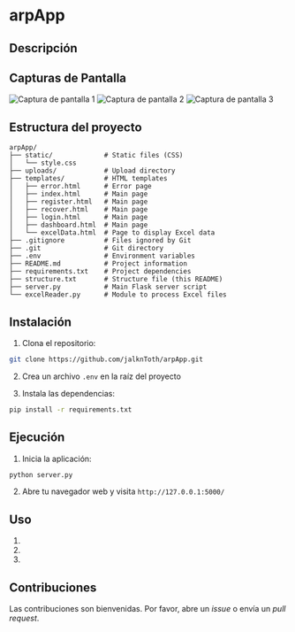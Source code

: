 # arpApp



## Descripción



## Capturas de Pantalla

![Captura de pantalla 1](screenshots/captura1.png)
![Captura de pantalla 2](screenshots/captura2.png)
![Captura de pantalla 3](screenshots/captura3.png)

## Estructura del proyecto

```
arpApp/
├── static/             # Static files (CSS)
│   └── style.css
├── uploads/            # Upload directory
├── templates/          # HTML templates
│   ├── error.html      # Error page
│   ├── index.html      # Main page
│   ├── register.html   # Main page
│   ├── recover.html    # Main page
│   ├── login.html      # Main page
│   ├── dashboard.html  # Main page
│   └── excelData.html  # Page to display Excel data
├── .gitignore          # Files ignored by Git
├── .git                # Git directory 
├── .env                # Environment variables 
├── README.md           # Project information
├── requirements.txt    # Project dependencies
├── structure.txt       # Structure file (this README)
├── server.py           # Main Flask server script
└── excelReader.py      # Module to process Excel files
```

## Instalación

1. Clona el repositorio:

```bash
git clone https://github.com/jalknToth/arpApp.git
```

2. Crea un archivo `.env` en la raíz del proyecto 

3. Instala las dependencias:

```bash
pip install -r requirements.txt
```

## Ejecución

1. Inicia la aplicación:

```bash
python server.py
```

2. Abre tu navegador web y visita `http://127.0.0.1:5000/`

## Uso

1. 
2.
3.

## Contribuciones

Las contribuciones son bienvenidas. Por favor, abre un *issue* o envía un *pull request*.
